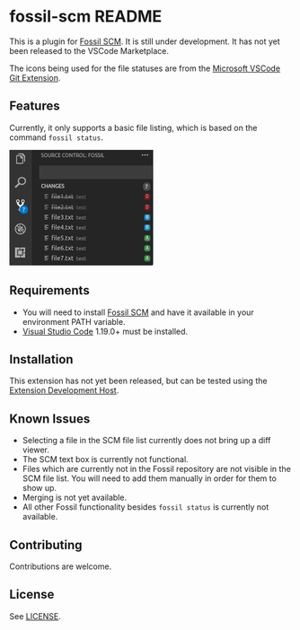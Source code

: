 # fossil-scm README

This is a plugin for [Fossil SCM](https://www.fossil-scm.org).  It is still under development.  It has not yet been released to the VSCode Marketplace.

The icons being used for the file statuses are from the [Microsoft VSCode Git Extension](https://github.com/Microsoft/vscode/tree/master/extensions/git).

## Features

Currently, it only supports a basic file listing, which is based on the command `fossil status`.

![Screenshot](doc/screenshot1.png)

## Requirements

- You will need to install [Fossil SCM](https://www.fossil-scm.org) and have it available in your environment PATH variable.
- [Visual Studio Code](https://code.visualstudio.com/) 1.19.0+ must be installed.

## Installation
This extension has not yet been released, but can be tested using the [Extension Development Host](https://code.visualstudio.com/docs/extensions/testing-extensions).

## Known Issues

- Selecting a file in the SCM file list currently does not bring up a diff viewer.
- The SCM text box is currently not functional.
- Files which are currently not in the Fossil repository are not visible in the SCM file list.  You will need to add them manually in order for them to show up.
- Merging is not yet available.
- All other Fossil functionality besides `fossil status` is currently not available.

## Contributing

Contributions are welcome.

## License

See [LICENSE](LICENSE).